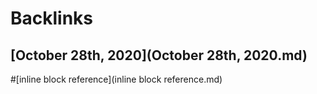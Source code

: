 
# Backlinks
## [October 28th, 2020](October 28th, 2020.md)

#[inline block reference](inline block reference.md)

